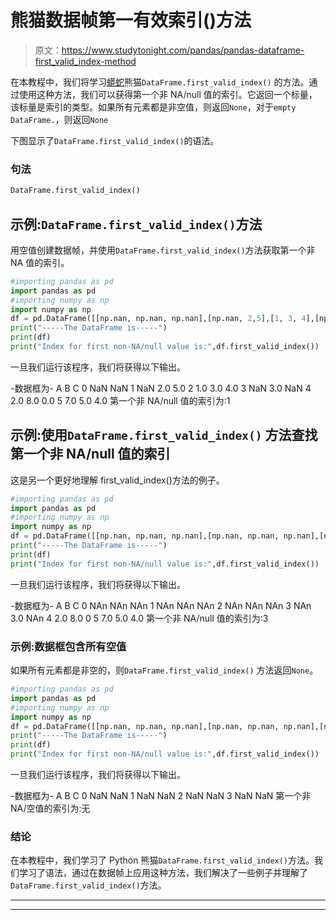 # 熊猫数据帧第一有效索引()方法

> 原文：<https://www.studytonight.com/pandas/pandas-dataframe-first_valid_index-method>

在本教程中，我们将学习[蟒蛇](https://www.studytonight.com/python/getting-started-with-python)熊猫`DataFrame.first_valid_index()` 的方法。通过使用这种方法，我们可以获得第一个非 NA/null 值的索引。它返回一个标量，该标量是索引的类型。如果所有元素都是非空值，则返回`None`，对于`empty DataFrame.`，则返回`None`

下图显示了`DataFrame.first_valid_index()`的语法。

### 句法

```py
DataFrame.first_valid_index()
```

## 示例:`DataFrame.first_valid_index()`方法

用空值创建数据帧，并使用`DataFrame.first_valid_index()`方法获取第一个非 NA 值的索引。

```py
#importing pandas as pd
import pandas as pd
#importing numpy as np
import numpy as np
df = pd.DataFrame([[np.nan, np.nan, np.nan],[np.nan, 2,5],[1, 3, 4],[np.nan,3,np.nan],[2, 8, 0],[7, 5, 4]],columns=list('ABC'))
print("-----The DataFrame is-----")
print(df)
print("Index for first non-NA/null value is:",df.first_valid_index())
```

一旦我们运行该程序，我们将获得以下输出。

-数据框为-
A B C
0 NaN NaN
1 NaN 2.0 5.0
2 1.0 3.0 4.0
3 NaN 3.0 NaN
4 2.0 8.0 0.0
5 7.0 5.0 4.0
第一个非 NA/null 值的索引为:1

## 示例:使用``DataFrame.first_valid_index()`` 方法查找第一个非 NA/null 值的索引

这是另一个更好地理解 first_valid_index()方法的例子。

```py
#importing pandas as pd
import pandas as pd
#importing numpy as np
import numpy as np
df = pd.DataFrame([[np.nan, np.nan, np.nan],[np.nan, np.nan, np.nan],[np.nan, np.nan, np.nan],[np.nan,3,np.nan],[2, 8, 0],[7, 5, 4]],columns=list('ABC'))
print("-----The DataFrame is-----")
print(df)
print("Index for first non-NA/null value is:",df.first_valid_index())
```

一旦我们运行该程序，我们将获得以下输出。

-数据框为-
A B C
0 NAn NAn NAn
1 NAn NAn NAn
2 NAn NAn NAn
3 NAn 3.0 NAn
4 2.0 8.0 0
5 7.0 5.0 4.0
第一个非 NA/null 值的索引为:3

### 示例:数据框包含所有空值

如果所有元素都是非空的，则``DataFrame.first_valid_index()`` 方法返回`None`。

```py
#importing pandas as pd
import pandas as pd
#importing numpy as np
import numpy as np
df = pd.DataFrame([[np.nan, np.nan, np.nan],[np.nan, np.nan, np.nan],[np.nan, np.nan, np.nan],[np.nan, np.nan, np.nan]],columns=list('ABC'))
print("-----The DataFrame is-----")
print(df)
print("Index for first non-NA/null value is:",df.first_valid_index())
```

一旦我们运行该程序，我们将获得以下输出。

-数据框为-
A B C
0 NaN NaN
1 NaN NaN
2 NaN NaN
3 NaN NaN
第一个非 NA/空值的索引为:无

### 结论

在本教程中，我们学习了 Python 熊猫`DataFrame.first_valid_index()`方法。我们学习了语法，通过在数据帧上应用这种方法，我们解决了一些例子并理解了 `DataFrame.first_valid_index()`方法。

* * *

* * *